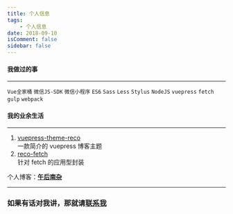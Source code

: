 ```yaml
---
title: 个人信息
tags:
    - 个人信息
date: 2018-09-10
isComment: false
sidebar: false
---
```


#### 我做过的事

---

`Vue全家桶` `微信JS-SDK` `微信小程序` `ES6` `Sass` `Less` `Stylus` `NodeJS` `vuepress` `fetch` `gulp` `webpack`

#### 我的业余生活

---

1. [vuepress-theme-reco](https://www.npmjs.com/package/vuepress-theme-reco)<br>
   一款简介的 vuepress 博客主题
2. [reco-fetch](https://www.npmjs.com/package/reco-fetch)<br>
   针对 fetch 的应用型封装

个人博客：[**午后南杂**](http://recoluan.gitlab.io)

---

### 如果有话对我讲，那就请[联系我](https://mp.weixin.qq.com/s/mXFqeUTegdvPliXknAAG_A)

